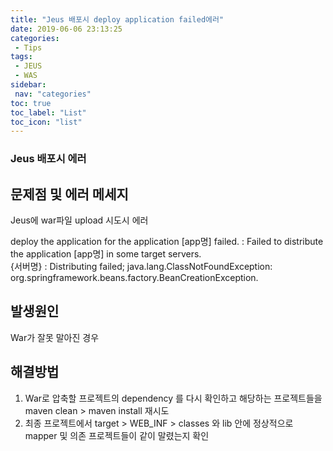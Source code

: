 ```yaml
---
title: "Jeus 배포시 deploy application failed에러"
date: 2019-06-06 23:13:25
categories: 
 - Tips
tags: 
 - JEUS
 - WAS
sidebar:
 nav: "categories"
toc: true
toc_label: "List"
toc_icon: "list"
---
```


### Jeus 배포시 에러

## 문제점 및 에러 메세지

Jeus에 war파일 upload 시도시 에러 

deploy the application for the application [app명] failed. : Failed to distribute the application [app명] in some target servers.  
{서버명} : Distributing failed; java.lang.ClassNotFoundException: org.springframework.beans.factory.BeanCreationException.

## 발생원인 

War가 잘못 말아진 경우

## 해결방법

1. War로 압축할 프로젝트의 dependency 를 다시 확인하고 해당하는 프로젝트들을 maven clean > maven install 재시도
2. 최종 프로젝트에서 target > WEB_INF > classes 와 lib 안에 정상적으로 mapper 및 의존 프로젝트들이 같이 말렸는지 확인 
